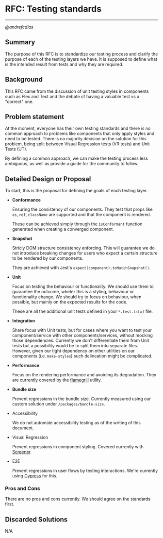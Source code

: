 # RFC: Testing standards

---

_@andrefcdias_

## Summary

The purpose of this RFC is to standardize our testing process and clarify the purpose of each of the testing layers we have. It is supposed to define what is the intended result from tests and why they are required.

## Background

This RFC came from the discussion of unit testing styles in components such as Flex and Text and the debate of having a valuable test vs a "correct" one.

## Problem statement

At the moment, everyone has their own testing standards and there is no common approach to problems like components that only apply styles and need to be tested.
There is no majority decision on the solution for this problem, being split between Visual Regression tests (VR tests) and Unit Tests (UT).

By defining a common approach, we can make the testing process less ambiguous, as well as provide a guide for the community to follow.

## Detailed Design or Proposal

To start, this is the proposal for defining the goals of each testing layer.

- **Conformance**

  Ensuring the consistency of our components. They test that props like `as`, `ref`, `className` are supported and that the component is rendered.

  These can be achieved simply through the `isConformant` function generated when creating a converged component.

- **Snapshot**

  Stricly DOM structure consistency enforcing. This will guarantee we do not introduce breaking changes for users who expect a certain structure to be rendered by our components.

  They are achieved with Jest's `expect(component).toMatchSnapshot()`.

- **Unit**

  Focus on testing the behaviour or functionality. We should use them to guarantee the outcome, wheter this is a styling, behaviour or functionality change.
  We should try to focus on behaviour, when possible, but mainly on the expected results for the code.

  These are all the additional unit tests defined in your `*.test.ts[x]` file.

- **Integration**

  Share focus with Unit tests, but for cases where you want to test your component/service with other components/services, without mocking those dependencies. Currently we don't differentiate them from Unit tests but a possibility would be to split them into separate files. However, given our tight dependency on other utilities on our components (i.e. `make-styles`) such delineation might be complicated.

- **Performance**

  Focus on the rendering performance and avoiding its degradation. They are currently covered by the [flamegrill](https://github.com/microsoft/Flamegrill) utility.

- **Bundle size**

  Prevent regressions in the bundle size. Currently measured using our custom solution under `/packages/bundle-size`.

- Accessibility

  We do not automate accessibility testing as of the writing of this document.

- Visual Regression

  Prevent regressions in component styling. Covered currently with [Screener](https://screener.io/).

- E2E

  Prevent regressions in user flows by testing interactions. We're currently using [Cypress](https://www.cypress.io/) for this.

### Pros and Cons

There are no pros and cons currently. We should agree on the standards first.

## Discarded Solutions

N/A
